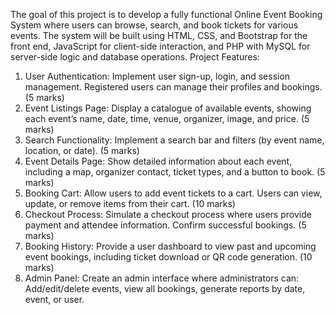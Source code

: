 The goal of this project is to develop a fully functional Online Event Booking System where users
can browse, search, and book tickets for various events. The system will be built using HTML, CSS,
and Bootstrap for the front end, JavaScript for client-side interaction, and PHP with MySQL for
server-side logic and database operations.
Project Features:
1. User Authentication: Implement user sign-up, login, and session management. Registered users
can manage their profiles and bookings. (5 marks)
2. Event Listings Page: Display a catalogue of available events, showing each event’s name, date,
time, venue, organizer, image, and price. (5 marks)
3. Search Functionality: Implement a search bar and filters (by event name, location, or date). (5 marks)
4. Event Details Page: Show detailed information about each event, including a map, organizer
contact, ticket types, and a button to book. (5 marks)
5. Booking Cart: Allow users to add event tickets to a cart. Users can view, update, or remove items
from their cart. (10 marks)
6. Checkout Process: Simulate a checkout process where users provide payment and attendee
information. Confirm successful bookings. (5 marks)
7. Booking History: Provide a user dashboard to view past and upcoming event bookings, including
ticket download or QR code generation. (10 marks)
8. Admin Panel: Create an admin interface where administrators can: Add/edit/delete events, view
all bookings, generate reports by date, event, or user.